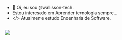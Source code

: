 - 👋 Oi, eu sou @wallisson-tech.
-  Estou interesado em Aprender tecnologia sempre...
- </> Atualmente estudo Engenharia de Software.

<html>
<div style="display: inline_block"><br/>
   <img align="center" heigth="10" width"10" src="https://cdn.jsdelivr.net/gh/devicons/devicon/icons/html5/html5-original.svg" />
</div>
<html/>
